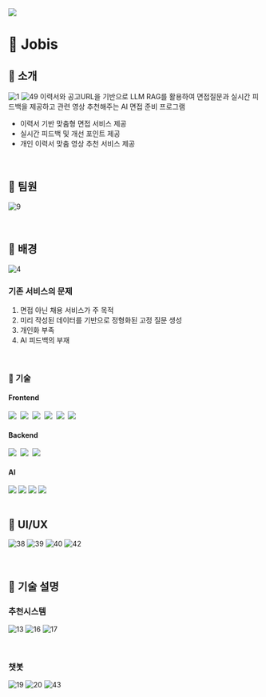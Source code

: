 <!--타이틀 부분-->
<img src="https://capsule-render.vercel.app/api?type=blur&color=gradient&height=300&section=header&text=Jobis&fontSize=80" />

# 👀 Jobis
## 🍎 소개
![1](https://github.com/user-attachments/assets/67379bb3-8184-472c-9a80-1787732c4445)
![49](https://github.com/user-attachments/assets/abb60316-6778-459d-9bc6-160ec205bdca)
이력서와 공고URL을 기반으로 LLM RAG를 활용하여 면접질문과 실시간 피드백을 제공하고 관련 영상 추천해주는 AI 면접 준비 프로그램
- 이력서 기반 맞춤형 면접 서비스 제공
- 실시간 피드백 및 개선 포인트 제공
- 개인 이력서 맞춤 영상 추천 서비스 제공

</br>

## 🍎 팀원
![9](https://github.com/user-attachments/assets/ada8b4f0-507d-410d-9b0f-41d3db558373)

</br>

## 🍎 배경
![4](https://github.com/user-attachments/assets/f3b25bd3-3504-46da-9ffd-f5a27ad24dae)

### 기존 서비스의 문제
1. 면접 아닌 채용 서비스가 주 목적
2. 미리 작성된 데이터를 기반으로 정형화된 고정 질문 생성
3. 개인화 부족
4. AI 피드백의 부재

</br>
<h3> 🍎 기술 </h3>
<h4> Frontend </h4>
<div>
  <img src="https://img.shields.io/badge/react-20232a.svg?style=for-the-badge&logo=react&logoColor=61DAFB" />&nbsp
  <img src="https://img.shields.io/badge/javascript-F7DF1E.svg?style=for-the-badge&logo=javascript&logoColor=20232a" />&nbsp
  <img src="https://img.shields.io/badge/html5-E34F26.svg?style=for-the-badge&logo=html5&logoColor=white" />&nbsp
  <img src="https://img.shields.io/badge/styled--components-DB7093?style=for-the-badge&logo=styled-components&logoColor=ffd35b" />&nbsp
  <img src="https://img.shields.io/badge/tailwindcss-1daabb.svg?style=for-the-badge&logo=tailwind-css&logoColor=white" />&nbsp
  <img src="https://img.shields.io/badge/css3-1572B6.svg?style=for-the-badge&logo=css3&logoColor=white" />&nbsp
</div>
<h4> Backend </h4>
<div>
  <img src="https://img.shields.io/badge/Fastapi-009688.svg?style=for-the-badge&logo=Fastapi&logoColor=white" />&nbsp
  <img src="https://img.shields.io/badge/mysql-4479A1.svg?style=for-the-badge&logo=mysql&logoColor=white" />&nbsp
  <img src="https://img.shields.io/badge/Docker-2496ED?style=for-the-badge&logo=Docker&logoColor=white"/>&nbsp
</div>
<h4> AI </h4>
<div>
  <img src="https://img.shields.io/badge/openai-412991?style=for-the-badge&logo=openai&logoColor=white"/>
  <img src="https://img.shields.io/badge/faiss-E34F26?style=for-the-badge&logo=openai&logoColor=white"/>
  <img src="https://img.shields.io/badge/yt_dlp-009688?style=for-the-badge&logo=openai&logoColor=white"/>
  <img src="https://img.shields.io/badge/selenium-1572B6?style=for-the-badge&logo=openai&logoColor=white"/>
</div>

</br>

## 🍎 UI/UX
![38](https://github.com/user-attachments/assets/bdd8b5f2-f375-417b-83f5-4cf1e4e7a61f)
![39](https://github.com/user-attachments/assets/40c2564b-0a0b-4647-9934-371f94dc76c2)
![40](https://github.com/user-attachments/assets/786c8f87-9fb7-4000-9bc5-20800cdea3de)
![42](https://github.com/user-attachments/assets/15cc7623-9451-4042-ab81-a6f25777c8ad)

</br>

## 🍎 기술 설명
### 추천시스템
![13](https://github.com/user-attachments/assets/aa49d0d6-9c75-460f-a3e8-55ef24018f2d)
![16](https://github.com/user-attachments/assets/e5a22f07-32a9-4371-8833-bc255804d2b4)
![17](https://github.com/user-attachments/assets/91822ac5-27b5-48e5-b306-5cf38e3824cc)

</br>

### 챗봇
![19](https://github.com/user-attachments/assets/c0897116-6cdf-4ad9-b5e1-5eb18e7ccf13)
![20](https://github.com/user-attachments/assets/76b182ef-0354-4f96-98be-12deef3c5158)
![43](https://github.com/user-attachments/assets/53349fe5-1b1c-4168-b238-4f7680cb09f2)
